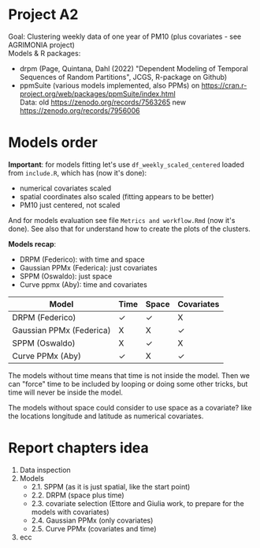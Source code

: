 # Project A2

Goal: Clustering weekly data of one year of PM10 (plus covariates - see AGRIMONIA project)   
Models & R packages:  
- drpm (Page, Quintana, Dahl (2022) "Dependent Modeling of Temporal Sequences of Random Partitions", JCGS, R-package on Github)    
- ppmSuite (various models implemented, also PPMs) on https://cran.r-project.org/web/packages/ppmSuite/index.html   
Data: old https://zenodo.org/records/7563265 new https://zenodo.org/records/7956006   


# Models order
**Important**: for models fitting let's use `df_weekly_scaled_centered` loaded from `include.R`, which has (now it's done):

- numerical covariates scaled
- spatial coordinates also scaled (fitting appears to be better)
- PM10 just centered, not scaled

And for models evaluation see file `Metrics and workflow.Rmd` (now it's done).
See also that for understand how to create the plots of the clusters.

**Models recap**:

- DRPM (Federico): with time and space
- Gaussian PPMx (Federica): just covariates
- SPPM (Oswaldo): just space
- Curve ppmx (Aby): time and covariates

| Model             | Time     | Space    | Covariates |
|-------------------|----------|----------|------------|
| DRPM (Federico)          |  ✓      | ✓      |  X    |
| Gaussian PPMx (Federica) |  X       |   X    |  ✓   |
| SPPM (Oswaldo)           |  X       |    ✓   | X    |
| Curve PPMx (Aby)         |   ✓     | X       |  ✓   |


The models without time means that time is not inside the model. Then we can "force" time to be included by looping or doing some other tricks, but time will never be inside the model.

The models without space could consider to use space as a covariate? like the locations longitude and latitude as numerical covariates.

# Report chapters idea
1. Data inspection
2. Models
	- 2.1. SPPM (as it is just spatial, like the start point)
	- 2.2. DRPM (space plus time)
	- 2.3. covariate selection (Ettore and Giulia work, to prepare for the models with covariates)
	- 2.4. Gaussian PPMx (only covariates)
	- 2.5. Curve PPMx (covariates and time)
3. ecc